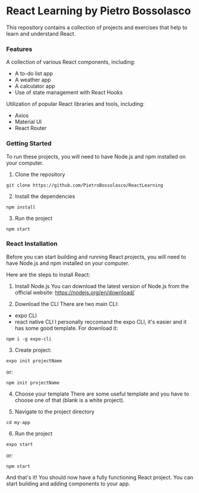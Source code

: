 # React Learning by Pietro Bossolasco
This repository contains a collection of projects and exercises that help to learn and understand React.

### Features
A collection of various React components, including:
* A to-do list app
* A weather app
* A calculator app
* Use of state management with React Hooks

Utilization of popular React libraries and tools, including:
* Axios
* Material UI
* React Router

### Getting Started
To run these projects, you will need to have Node.js and npm installed on your computer.

1. Clone the repository
```
git clone https://github.com/PietroBossolasco/ReactLearning
```

2. Install the dependencies
```
npm install
```

3. Run the project
```
npm start
```

### React Installation
Before you can start building and running React projects, you will need to have Node.js and npm installed on your computer.

Here are the steps to install React:

1. Install Node.js
You can download the latest version of Node.js from the official website: https://nodejs.org/en/download/

2. Download the CLI
There are two main CLI:
* expo CLI
* react native CLI
I personally reccomand the expo CLI, it's easier and it has some good template.
For download it:
```
npm i -g expo-cli
```

3. Create project:
```
expo init projectName
```
or:
```
npm init projectName
```

4. Choose your template
There are some useful template and you have to choose one of that (blank is a white project).

5. Navigate to the project directory

```
cd my-app
```

6. Run the project
```
expo start
```
or:
```
npm start
```

And that's it! You should now have a fully functioning React project. You can start building and adding components to your app.